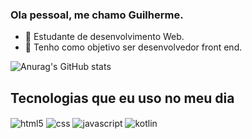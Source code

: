 ### Ola pessoal, me chamo Guilherme.
- 🔭 Estudante de desenvolvimento Web.
- 🌱 Tenho como objetivo ser desenvolvedor front end.

![Anurag's GitHub stats](https://github-readme-stats.vercel.app/api?username=CodeisGui&theme=yeblu&show_icons=true) 


## Tecnologias que eu uso no meu dia
<div style="display: inline_block">
  <img align="center" alt="html5" src="https://img.shields.io/badge/HTML5-E34F26?style=for-the-badge&logo=html5&logoColor=white" />
  <img align="center" alt="css" src="https://img.shields.io/badge/CSS3-1572B6?style=for-the-badge&logo=css3&logoColor=white" />
  <img align="center" alt="javascript" src="https://img.shields.io/badge/JavaScript-323330?style=for-the-badge&logo=javascript&logoColor=F7DF1E" />
<img align="center" alt="kotlin" src="https://img.shields.io/badge/Kotlin-0095D5?&style=for-the-badge&logo=kotlin&logoColor=white" />
